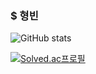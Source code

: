 ### $ 형빈

<!-- cloudnative, finops, sre에 관심있음 <br> -->

![GitHub stats](https://github-readme-stats.vercel.app/api?username=hyeongbin96&show_icons=true&theme=merko)

[![Solved.ac프로필](http://mazassumnida.wtf/api/v2/generate_badge?boj=hbkw1772)](https://solved.ac/hbkw1772)